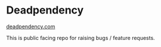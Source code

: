 # Deadpendency

<a href="https://deadpendency.com">deadpendency.com</a>

This is public facing repo for raising bugs / feature requests.
